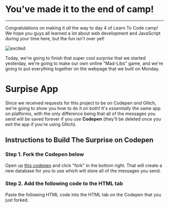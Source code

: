 # You've made it to the end of camp!
---------
Congratulations on making it *all* the way to day 4 of Learn To Code camp! We hope you guys all learned a lot about web development and JavaScript during your time here, but the fun isn't over yet! 

![excited](https://media.giphy.com/media/5GoVLqeAOo6PK/giphy.gif)

Today, we're going to finish that super cool *surprise* that we started yesterday, we're going to make our own online "Mad-Libs" game, and we're going to put everything together on the webpage that we built on Monday.

# Surpise App 

Since we received requests for this project to be on Codepen *and* Glitch, we're going to show you how to do it on both! It's *essentially* the same app on platforms, with the only difference being that all of the messages you send will be saved forever if you use **Codepen** (they'll be deleted once you exit the app if you're using Glitch).


## Instructions to Build The Surprise on Codepen

### Step 1. Fork the Codepen below

Open up <a href="https://codepen.io/dianevinson/pen/mdVOxVZ" target="_blank">this codepen</a> and click "fork" in the bottom right. That will create a new database for you to use which will store all of the messages you send.

### Step 2. Add the following code to the HTML tab

Paste the following HTML code into the HTML tab on the Codepen that you just forked.

<script src="https://gist.github.com/dianevinson/89c941b5ad1bd6920b85a8b1c98f11db#file-htmltemplate-html"></script>
